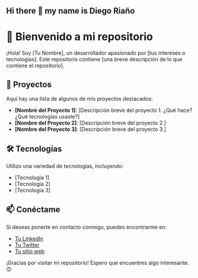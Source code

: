 ## Hi there 👋 my name is Diego Riaño
# 👋 Bienvenido a mi repositorio

¡Hola! Soy [Tu Nombre], un desarrollador apasionado por [tus intereses o tecnologías]. Este repositorio contiene [una breve descripción de lo que contiene el repositorio].

## 🚀 Proyectos

Aquí hay una lista de algunos de mis proyectos destacados:

- **[Nombre del Proyecto 1]**: [Descripción breve del proyecto 1. ¿Qué hace? ¿Qué tecnologías usaste?]
- **[Nombre del Proyecto 2]**: [Descripción breve del proyecto 2.]
- **[Nombre del Proyecto 3]**: [Descripción breve del proyecto 3.]

## 🛠 Tecnologías

Utilizo una variedad de tecnologías, incluyendo:

- [Tecnología 1]
- [Tecnología 2]
- [Tecnología 3]

## 📫 Conéctame

Si deseas ponerte en contacto conmigo, puedes encontrarme en:

- [Tu LinkedIn](tu-linkedin)
- [Tu Twitter](tu-twitter)
- [Tu sitio web](tu-sitio-web)

¡Gracias por visitar mi repositorio! Espero que encuentres algo interesante. 😊
<!--
**dart01/dart01** is a ✨ _special_ ✨ repository because its `README.md` (this file) appears on your GitHub profile.

Here are some ideas to get you started:

- 🔭 I’m currently working on ...
- 🌱 I’m currently learning ...
- 👯 I’m looking to collaborate on ...
- 🤔 I’m looking for help with ...
- 💬 Ask me about ...
- 📫 How to reach me: ...
- 😄 Pronouns: ...
- ⚡ Fun fact: ...
-->

